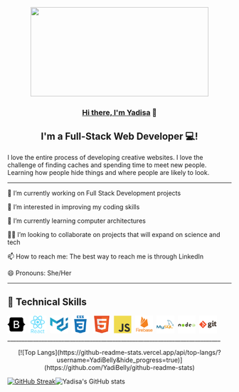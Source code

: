 <!--[![Typing SVG](https://readme-typing-svg.demolab.com/?lines=Hey!+Welcome+to+my+page!;)](https://git.io/typing-svg)-->

<p align="center">
  <a href="#" target="_blank" rel="noreferrer">
  <img src="https://github.com/YadiBelly/YadiBelly/assets/93412709/3e411b41-84a3-4fd8-b0fa-13e7cb9d43fa" width="400" height="200"/>
</p>

<h3 align="center">
Hi there, I'm <a href="" target="_blank" rel="noreferrer">Yadisa</a> 👋
</h3>

<h2 align="center">
I'm a Full-Stack Web Developer 💻!
</h2> 

I love the entire process of developing creative websites. I love the challenge of finding caches and spending time to meet new people. Learning how people hide things and where people are likely to look.




______________________________________________________________________________________________________________________________________________
     
🔭 I’m currently working on Full Stack Development projects
 
 👀 I’m interested in improving my coding skills

 🌱 I’m currently learning computer architectures

 💞️👯 I’m looking to collaborate on projects that will expand on science and tech

 📫 How to reach me: The best way to reach me is through LinkedIn

 😄 Pronouns: She/Her

______________________________________________________________________________________________________________________________________________
## 💼 Technical Skills

<div>
  <img src="https://github.com/devicons/devicon/blob/master/icons/bootstrap/bootstrap-plain.svg" title="Bootstrap" alt="Java" width="40" height="40"/>&nbsp;
  <img src="https://github.com/devicons/devicon/blob/master/icons/react/react-original-wordmark.svg" title="React" alt="React" width="40" height="40"/>&nbsp;
  <img src="https://github.com/devicons/devicon/blob/master/icons/materialui/materialui-original.svg" title="Material UI" alt="Material UI" width="40" height="40"/>&nbsp;
  <img src="https://github.com/devicons/devicon/blob/master/icons/css3/css3-plain-wordmark.svg"  title="CSS3" alt="CSS" width="40" height="40"/>&nbsp;
  <img src="https://github.com/devicons/devicon/blob/master/icons/html5/html5-original.svg" title="HTML5" alt="HTML" width="40" height="40"/>&nbsp;
  <img src="https://github.com/devicons/devicon/blob/master/icons/javascript/javascript-original.svg" title="JavaScript" alt="JavaScript" width="40" height="40"/>&nbsp;
  <img src="https://github.com/devicons/devicon/blob/master/icons/firebase/firebase-plain-wordmark.svg" title="Firebase" alt="Firebase" width="40" height="40"/>&nbsp;
  <img src="https://github.com/devicons/devicon/blob/master/icons/mysql/mysql-original-wordmark.svg" title="MySQL"  alt="MySQL" width="40" height="40"/>&nbsp;
  <img src="https://github.com/devicons/devicon/blob/master/icons/nodejs/nodejs-original-wordmark.svg" title="NodeJS" alt="NodeJS" width="40" height="40"/>&nbsp;
  <img src="https://github.com/devicons/devicon/blob/master/icons/git/git-original-wordmark.svg" title="Git" **alt="Git" width="40" height="40"/>
</div>
___________________________________________________________________________

<p align="center">
[![Top Langs](https://github-readme-stats.vercel.app/api/top-langs/?username=YadiBelly&hide_progress=true)](https://github.com/YadiBelly/github-readme-stats) </p>


[![GitHub Streak](http://github-readme-streak-stats.herokuapp.com?user=YadiBelly&theme=tokyonight)](https://git.io/streak-stats)![Yadisa's
GitHub stats](https://github-readme-stats.vercel.app/api?username=YadiBelly&show_icons=true&theme=radical) 


<!--START_SECTION:waka-->
<!--END_SECTION:waka-->


